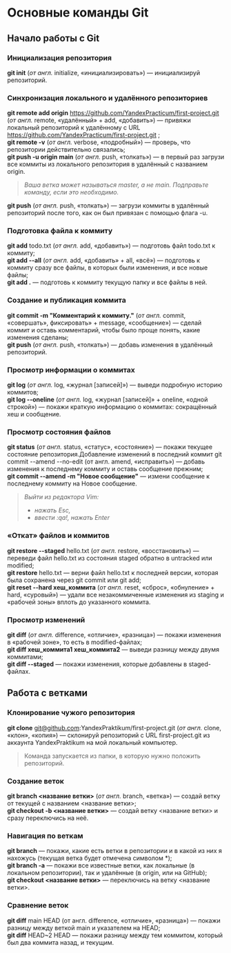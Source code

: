 # Основные команды Git

## Начало работы с Git

### Инициализация репозитория

**git init** (_от англ._ initialize, «инициализировать») — инициализируй репозиторий.

### Синхронизация локального и удалённого репозиториев

**git remote add origin** https://github.com/YandexPracticum/first-project.git (_от англ._ remote,
«удалённый» + add, «добавить») — привяжи локальный репозиторий к удалённому с URL
https://github.com/YandexPracticum/first-project.git  ;\
**git remote -v** (_от англ._ verbose, «подробный») — проверь, что репозитории действительно
связались;\
**git push -u origin main** (_от англ._ push, «толкать») — в первый раз загрузи все коммиты из
локального репозитория в удалённый с названием origin.

> _Ваша ветка может называться master, а не main. Подправьте команду, если это
необходимо._

**git push** (_от англ._ push, «толкать») — загрузи коммиты в удалённый репозиторий после того, как
он был привязан с помощью флага -u.

### Подготовка файла к коммиту

**git add** todo.txt (_от англ._ add, «добавить») — подготовь файл todo.txt к коммиту;\
**git add --all** (_от англ._ add, «добавить» + all, «всё») — подготовь к коммиту сразу все файлы,
в которых были изменения, и все новые файлы;\
**git add .** — подготовь к коммиту текущую папку и все файлы в ней.

### Создание и публикация коммита

**git commit -m "Комментарий к коммиту."** (_от англ._ commit, «совершать», фиксировать» +
message, «сообщение») — сделай коммит и оставь комментарий, чтобы было проще понять,
какие изменения сделаны;\
**git push** (_от англ._ push, «толкать») — добавь изменения в удалённый репозиторий.

### Просмотр информации о коммитах

**git log** (_от англ._ log, «журнал [записей]») — выведи подробную историю коммитов;\
**git log --oneline** (_от англ._ log, «журнал [записей]» + oneline, «одной строкой») — покажи краткую
информацию о коммитах: сокращённый хеш и сообщение.

### Просмотр состояния файлов

**git status** (_от англ._ status, «статус», «состояние») — покажи текущее состояние репозитория.Добавление изменений в последний коммит
git commit --amend --no-edit (от англ. amend, «исправить») — добавь изменения к последнему
коммиту и оставь сообщение прежним;\
**git commit --amend -m "Новое сообщение"** — измени сообщение к последнему коммиту на
Новое сообщение.

> _Выйти из редактора Vim:_
>  - _нажать Esc,_
>  - _ввести :qa!, нажать Enter_

### «Откат» файлов и коммитов

**git restore --staged** hello.txt (_от англ._ restore, «восстановить») — переведи файл hello.txt из
состояния staged обратно в untracked или modified;\
**git restore** hello.txt — верни файл hello.txt к последней версии, которая была сохранена через git
commit или git add;\
**git reset --hard хеш_коммита** (_от англ._ reset, «сброс», «обнуление» + hard, «суровый») — удали
все незакоммиченные изменения из staging и «рабочей зоны» вплоть до указанного коммита.

### Просмотр изменений

**git diff** (_от англ._ difference, «отличие», «разница») — покажи изменения в «рабочей зоне», то есть
в modified-файлах;\
**git diff хеш_коммита1 хеш_коммита2** — выведи разницу между двумя коммитами;\
**git diff --staged** — покажи изменения, которые добавлены в staged-файлах.

## Работа с ветками

### Клонирование чужого репозитория

**git clone** git@github.com:YandexPraktikum/first-project.git (_от англ._ clone, «клон», «копия») —
склонируй репозиторий с URL first-project.git из аккаунта YandexPraktikum на мой локальный
компьютер. 

> Команда запускается из папки, в которую нужно положить репозиторий.

### Создание веток

**git branch <название ветки>** (_от англ._ branch, «ветка») — создай ветку от текущей с названием
<название ветки>;\
**git checkout -b <название ветки>** — создай ветку <название ветки> и сразу переключись на неё.

### Навигация по веткам

**git branch** — покажи, какие есть ветки в репозитории и в какой из них я
нахожусь (текущая ветка будет отмечена символом *);\
**git branch -a** — покажи все известные ветки, как локальные (в локальном репозитории), так и
удалённые (в origin, или на GitHub);\
**git checkout <название ветки>** — переключись на ветку <название ветки>.

### Сравнение веток
**git diff** main HEAD (от англ. difference, «отличие», «разница») — покажи разницу между веткой
main и указателем на HEAD;\
**git diff** HEAD~2 HEAD — покажи разницу между тем коммитом, который был два коммита назад,
и текущим.